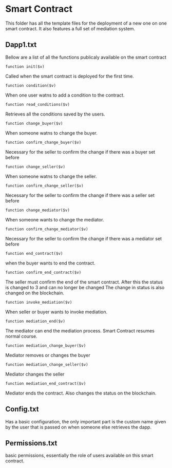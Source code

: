 # Smart Contract

This folder has all the template files for the deployment of a new one on one smart contract.
It also features a full set of mediation system.

## Dapp1.txt

Bellow are a list of all the functions publicaly available on the smart contract

```
function init($v)
```
Called when the smart contract is deployed for the first time.
```
function condition($v)
```
When one user watns to add a condition to the contract.
```
function read_conditions($v)
```
Retrieves all the conditions saved by the users.
```
function change_buyer($v)
```
When someone watns to change the buyer.
```
function confirm_change_buyer($v)
```
Necessary for the seller to confirm the change if there was a buyer set before
```
function change_seller($v)
```
When someone watns to change the seller.
```
function confirm_change_seller($v)
```
Necessary for the seller to confirm the change if there was a seller set before
```
function change_mediator($v)
```
When someone wants to change the mediator.
```
function confirm_change_mediator($v)
```
Necessary for the seller to confirm the change if there was a mediator set before
```
function end_contract($v)
```
when the buyer wants to end the contract.
```
function confirm_end_contract($v)
```
The seller must confirm the end of the smart contract. After this the status is changed to 3 and can no longer be changed
The change in status is also changed on the blockchain.
```
function invoke_mediation($v)
```
When seller or buyer wants to invoke mediation.
```
function mediation_end($v)
```
The mediator can end the mediation process. Smart Contract resumes normal course.
```
function mediation_change_buyer($v)
```
Mediator removes or changes the buyer

```
function mediation_change_seller($v)
```
Mediator changes the seller
```
function mediation_end_contract($v)
```
Mediator ends the contract. Also changes the status on the blockchain.


## Config.txt

Has a basic configuration, the only important part is the custom name given by the user that is passed on when someone else retrieves the dapp.

## Permissions.txt

basic permissions, essentially the role of users available on this smart contract.
